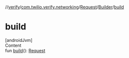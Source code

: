 //[verify](../../../index.md)/[com.twilio.verify.networking](../../index.md)/[Request](../index.md)/[Builder](index.md)/[build](build.md)



# build  
[androidJvm]  
Content  
fun [build](build.md)(): [Request](../index.md)  



